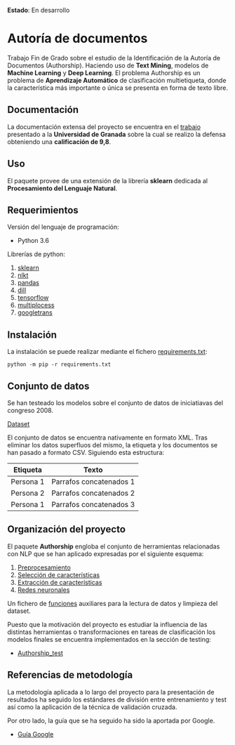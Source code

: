 **Estado**: En desarrollo

# Autoría de documentos

Trabajo Fin de Grado sobre el estudio de la Identificación de la Autoría de Documentos (Authorship). Haciendo uso de **Text Mining**, modelos de **Machine Learning** y **Deep Learning**. El problema Authorship es un problema de **Aprendizaje Automático** de clasificación multietiqueta, donde la característica más importante o única se presenta en forma de texto libre.

## Documentación

La documentación extensa del proyecto se encuentra en el [trabajo](Authorship/doc/TFG%20Estudio%20de%20identificacion%20de%20autoría.pdf) presentado a la **Universidad de Granada** sobre la cual se realizo la defensa obteniendo una **calificación de 9,8**.

## Uso

El paquete provee de una extensión de la librería **sklearn** dedicada al **Procesamiento del Lenguaje Natural**.

## Requerimientos

Versión del lenguaje de programación:
* Python 3.6

Librerías de python:
1. [sklearn](https://github.com/scikit-learn/scikit-learn)
2. [nlkt](https://github.com/nltk/nltk)
3. [pandas](https://github.com/pandas-dev/pandas)
4. [dill](https://pypi.org/project/dill/)
5. [tensorflow](https://www.tensorflow.org/?hl=es-419)
6. [multiplocess](https://pypi.org/project/multiprocess/)
7. [googletrans](https://pypi.org/project/googletrans/)


## Instalación

La instalación se puede realizar mediante el fichero [requirements.txt](requirements.txt):

```
python -m pip -r requirements.txt
```

## Conjunto de datos

Se han testeado los modelos sobre el conjunto de datos de iniciatiavas del congreso 2008.

[Dataset](http://www.senado.es/web/actividadparlamentaria/iniciativas/detalleiniciativa/documentos/index.html;jsessionid=fKQKp9vDxNknrvpmnMTcFSb8QhDqRvZ156xPByyQ80qGcyGpRJGX!981478430?legis=8&id1=621&id2=000136)

El conjunto de datos se encuentra nativamente en formato XML. Tras eliminar los datos superfluos del mismo, la etiqueta y los documentos se han pasado a formato CSV. Siguiendo esta estructura:

| Etiqueta  | Texto                   |
| --------- |:-----------------------:|
| Persona 1 | Parrafos concatenados 1 |
| Persona 2 | Parrafos concatenados 2 |
| Persona 1 | Parrafos concatenados 3 |

## Organización del proyecto

El paquete **Authorship** engloba el conjunto de herramientas relacionadas con NLP que se han aplicado expresadas por el siguiente esquema:
1. [Preprocesamiento](Authorship/preprocessing.py)
2. [Selección de características](Authorship/feature_selection.py)
3. [Extracción de características](Authorship/feature_extraction/text.py)
4. [Redes neuronales](Authorship/neural_network.py)

Un fichero de [funciones](Authorship/functions.py) auxiliares para la lectura de datos y limpieza del dataset.

Puesto que la motivación del proyecto es estudiar la influencia de las distintas herramientas o transformaciones en tareas de clasificación los modelos finales se encuentra implementados en la sección de testing:
* [Authorship_test](tests/Authorship_test.py)

## Referencias de metodología

La metodología aplicada a lo largo del proyecto para la presentación de resultados ha seguido los estándares de división entre entrenamiento y test así como la aplicación de la técnica de validación cruzada.

Por otro lado, la guía que se ha seguido ha sido la aportada por Google.
* [Guía Google](https://developers.google.com/machine-learning/guides/text-classification?hl=es-419)

